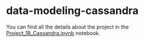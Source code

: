 # data-modeling-cassandra
You can find all the details about the project in the [Project_1B_Cassandra.ipynb](data-modeling-cassandra/Project_1B_Cassandra.ipynb) notebook.
